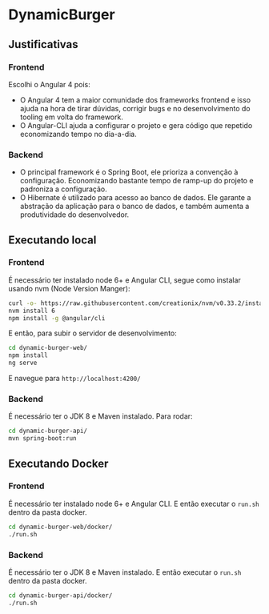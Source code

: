 # DynamicBurger

## Justificativas

### Frontend

Escolhi o Angular 4 pois:

* O Angular 4 tem a maior comunidade dos frameworks frontend e isso ajuda na hora de tirar dúvidas, corrigir bugs e no desenvolvimento do tooling em volta do framework.
* O Angular-CLI ajuda a configurar o projeto e gera código que repetido economizando tempo no dia-a-dia.

### Backend

* O principal framework é o Spring Boot, ele prioriza a convenção à configuração. Economizando bastante tempo de ramp-up do projeto e padroniza a configuração.
* O Hibernate é utilizado para acesso ao banco de dados. Ele garante a abstração da aplicação para o banco de dados, e também aumenta a produtividade do desenvolvedor.

## Executando local

### Frontend

É necessário ter instalado node 6+ e Angular CLI, segue como instalar usando nvm (Node Version Manger):

```sh
curl -o- https://raw.githubusercontent.com/creationix/nvm/v0.33.2/install.sh | bash
nvm install 6
npm install -g @angular/cli
```

E então, para subir o servidor de desenvolvimento:

```sh
cd dynamic-burger-web/
npm install
ng serve
```

E navegue para `http://localhost:4200/`

### Backend

É necessário ter o JDK 8 e Maven instalado. Para rodar:
```sh
cd dynamic-burger-api/
mvn spring-boot:run
```

## Executando Docker

### Frontend
É necessário ter instalado node 6+ e Angular CLI. E então executar o `run.sh` dentro da pasta docker.

```sh
cd dynamic-burger-web/docker/
./run.sh
```

### Backend
É necessário ter o JDK 8 e Maven instalado. E então executar o `run.sh` dentro da pasta docker.

```sh
cd dynamic-burger-api/docker/
./run.sh
```
